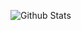 ![Github Stats](https://github-readme-stats.vercel.app/api?username=jeff-hykin&show_icons=true&theme=vue-dark&count_private=true)
